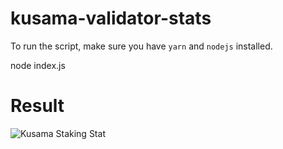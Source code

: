 # kusama-validator-stats

To run the script, make sure you have `yarn` and `nodejs` installed.

node index.js

# Result

![Kusama Staking Stat](https://i.imgur.com/ucKNVw4.png)
